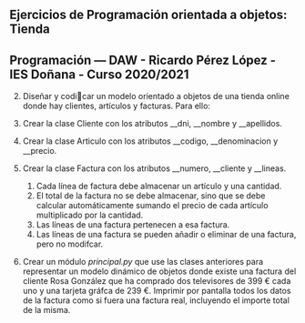 Ejercicios de Programación orientada a objetos: Tienda
---
Programación — DAW - Ricardo Pérez López - IES Doñana - Curso 2020/2021
---

2. Diseñar y codicar un modelo orientado a objetos de una tienda online donde hay clientes, artículos y facturas. Para ello:

1. Crear la clase Cliente con los atributos __dni, __nombre y __apellidos.
2. Crear la clase Articulo con los atributos __codigo, __denominacion y __precio.
3. Crear la clase Factura con los atributos __numero, __cliente y __lineas.
    1. Cada línea de factura debe almacenar un artículo y una cantidad.
    2.  El total de la factura no se debe almacenar, sino que se debe calcular automáticamente sumando el precio de cada artículo multiplicado por la cantidad.
    3. Las líneas de una factura pertenecen a esa factura.
    4. Las líneas de una factura se pueden añadir o eliminar de una factura, pero no modifcar.
4. Crear un módulo _principal.py_ que use las clases anteriores para representar un modelo dinámico de objetos donde existe una factura del cliente Rosa González que ha comprado dos televisores de 399 € cada uno y una tarjeta gráfca de 239 €. Imprimir por pantalla todos los datos de la factura como si fuera una factura real, incluyendo el importe total de la misma.
